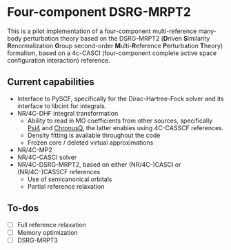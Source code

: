 # Four-component DSRG-MRPT2
This is a pilot implementation of a four-component multi-reference many-body perturbation theory based on the DSRG-MRPT2 (**D**riven **S**imilarity **R**enormalization **G**roup second-order **M**ulti-**R**eference **P**erturbation **T**heory) formalism, based on a 4c-CASCI (four-component complete active space configuration interaction) reference.

## Current capabilities
- Interface to PySCF, specifically for the Dirac-Hartree-Fock solver and its interface to libcint for integrals.
- NR/4C-DHF integral transformation
  - Ability to read in MO coefficients from other sources, specifically [Psi4](https://psicode.org/psi4manual/master/index.html) and [ChronusQ](https://urania.chem.washington.edu/chronusq/chronusq_public/-/wikis/home), the latter enables using 4C-CASSCF references.
  - Density fitting is available throughout the code
  - Frozen core / deleted virtual approximations
- NR/4C-MP2
- NR/4C-CASCI solver
- NR/4C-DSRG-MRPT2, based on either (NR/4C-)CASCI or (NR/4C-)CASSCF references
  - Use of semicanonical orbitals
  - Partial reference relaxation

## To-dos
- [ ] Full reference relaxation
- [ ] Memory optimization
- [ ] DSRG-MRPT3
